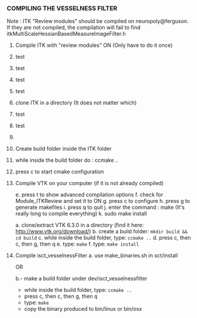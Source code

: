 ### COMPILING THE VESSELNESS FILTER

Note : ITK "Review modules" should be compiled on neuropoly@ferguson. If they are not compiled, the compilation will fail to find itkMultiScaleHessianBasedMeasureImageFilter.h
1. Compile ITK with "review modules" ON (Only have to do it once)
2. test
3. test
  1. test
  2. test


  1. clone ITK in a directory (It does not matter which)
  2. test
  3. test
  4. 
  

  2. Create build folder inside the ITK folder
  3. while inside the build folder do : ccmake ..
  4. press c to start cmake configuration
2. Compile VTK on your computer (if it is not already compiled)

	e. press t to show advanced compilation options
	f. check for Module_ITKReview and set it to ON
	g. press c to configure
	h. press g to generate makefiles
	i. press q to quit
	j. enter the command : make (It's really long to compile everything)
	k. sudo make install


	a. clone/extract VTK 6.3.0 in a directory (find it here: http://www.vtk.org/download/)
	b. create a build folder: ``mkdir build && cd build``
	c. while inside the build folder, type: ``ccmake ..``
	d. press c, then c, then g, then q
	e. type: ``make``
	f. type: ``make install``

3. Compile isct_vesselnessFilter
	a. use make_binaries.sh in sct/install

	OR

	b.- make a build folder under dev/isct_vesselnessfilter
	  - while inside the build folder, type: ``ccmake ..``
	  - press c, then c, then g, then q
	  - type: ``make``
	  - copy the binary produced to bin/linux or bin/osx

